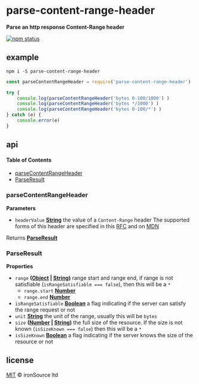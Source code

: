 # parse-content-range-header

**Parse an http response Content-Range header**

[![npm status](http://img.shields.io/npm/v/parse-content-range-header.svg?style=flat-square)](https://www.npmjs.org/package/parse-content-range-header) 

## example

`npm i -S parse-content-range-header`

```js
const parseContentRangeHeader = require('parse-content-range-header')

try {
    console.log(parseContentRangeHeader('bytes 0-100/1000') )
    console.log(parseContentRangeHeader('bytes */1000') )
    console.log(parseContentRangeHeader('bytes 0-100/*') )
} catch (e) {
    console.error(e)
}
```

## api

<!-- Generated by documentation.js. Update this documentation by updating the source code. -->

#### Table of Contents

-   [parseContentRangeHeader](#parsecontentrangeheader)
-   [ParseResult](#parseresult)

### parseContentRangeHeader

**Parameters**

-   `headerValue` **[String](https://developer.mozilla.org/docs/Web/JavaScript/Reference/Global_Objects/String)** the value of a `Content-Range` header
       	The supported forms of this header are specified in this [RFC](https://tools.ietf.org/html/rfc7233#section-4.2)
       	and on [MDN](https://developer.mozilla.org/en-US/docs/Web/HTTP/Headers/Content-Range#Syntax)

Returns **[ParseResult](#parseresult)** 

### ParseResult

**Properties**

-   `range` **([Object](https://developer.mozilla.org/docs/Web/JavaScript/Reference/Global_Objects/Object) \| [String](https://developer.mozilla.org/docs/Web/JavaScript/Reference/Global_Objects/String))** range start and range end, if range is not satisfiable (`isRangeSatisfiable === false`), then this will be a `*`
    -   `range.start` **[Number](https://developer.mozilla.org/docs/Web/JavaScript/Reference/Global_Objects/Number)** 
    -   `range.end` **[Number](https://developer.mozilla.org/docs/Web/JavaScript/Reference/Global_Objects/Number)** 
-   `isRangeSatisfiable` **[Boolean](https://developer.mozilla.org/docs/Web/JavaScript/Reference/Global_Objects/Boolean)** a flag indicating if the server can satisfy the range request or not
-   `unit` **[String](https://developer.mozilla.org/docs/Web/JavaScript/Reference/Global_Objects/String)** the unit of the range, usually this will be `bytes`
-   `size` **([Number](https://developer.mozilla.org/docs/Web/JavaScript/Reference/Global_Objects/Number) \| [String](https://developer.mozilla.org/docs/Web/JavaScript/Reference/Global_Objects/String))** the full size of the resource. If the size is not known (`isSizeKnown === false`) then this will be a `*`
-   `isSizeKnown` **[Boolean](https://developer.mozilla.org/docs/Web/JavaScript/Reference/Global_Objects/Boolean)** a flag indicating if the server knows the size of the resource or not

## license

[MIT](http://opensource.org/licenses/MIT) © ironSource ltd
